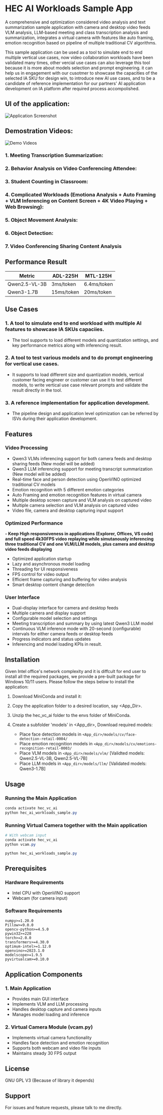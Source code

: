 # HEC AI Workloads Sample App

A comprehensive and optimization considered video analysis and text summarization sample application with camera and desktop video feeds VLM analysis, LLM-based meeting and class transcription analysis and summarization, integrates a virtual camera with features like auto framing, emotion recognition based on pipeline of multiple traditional CV algorithms.

This sample application can be used as a tool to simulate end to end multiple vertical use cases, now video collaboration workloads have been validated many times, other vercial use cases can also leverage this tool because it is more about models selection and prompt engineering. it can help us in engagement with our cusotmer to showcase the capacities of the selected IA SKU for design win, to introduce new AI use cases, and to be a candidate of reference implementation for our partners' AI application development on IA platform after required process accompolished.

## UI of the application:
![Application Screenshot](https://intel.sharepoint.com/:i:/s/IOTGRBHEChina/ETIEtZcGV1pCiGKC9eeQoywB_7hcoDudYt0fcKuHjBxoEw?e=Lp9qt7)

## Demostration Videos:

![Demo Videos](https://intel.sharepoint.com/:f:/s/IOTGRBHEChina/EncKyK_MmTlMjrVVAZhnykEBAAlefqGgP7Q6IqQ4ZN_G2A?e=77WBlT)

### 1. Meeting Transcription Summarization:

### 2. Behavior Analysis on Video Conferencing Attendee:

### 3. Student Counting in Classroom:

### 4. Complicated Workloads (Emotiona Analysis + Auto Framing + VLM Inferencing on Content Screen + 4K Video Playing + Web Browsing):

### 5. Object Movement Analysis:

### 6. Object Detection:

### 7. Video Conferencing Sharing Content Analysis


## Performance Result

| Metric        | ADL-225H   | MTL-125H   |
| ------------- | ---------- | ---------- |
| Qwen2.5-VL-3B | 3ms/token  | 6.4ms/token|
| Qwen3-1.7B    | 15ms/token | 20ms/token |


## Use Cases

### 1. A tool to simulate end to end workload with multiple AI features to showcase IA SKUs capaciies.

- The tool supports to load different models and quantization settings, and key performance metrics along with inferencing result.

### 2. A tool to test various models and to do prompt engineering for vertical use cases.
- It supports to load different size and quantization models, vertical customer facing engineer or customer can use it to test different models, to write vertical use case relevant prompts and validate the result directly in the tool.

### 3. A reference implementation for application development.
- The pipeline design and application level optimization can be referred by ISVs during their application development.


## Features

### Video Processing
- Qwen3 VLMs inferencing support for both camera feeds and desktop sharing feeds (New model will be added)
- Qwen3 LLM inferencing support for meeting transcript summarization (New model will be added)
- Real-time face and person detection using OpenVINO optimized traditional CV models
- Emotion recognition with 5 different emotion categories
- Auto Framing and emotion recognition features in virtual camera
- Multiple desktop screen capture and VLM analysis on captured video
- Multiple camera selection and VLM analysis on captured video
- Video file, camera and desktop capturing input support

### Optimized Performance
**- Keep High responsiveness in applications (Explorer, Offices, VS code) and full speed 4k30FPS video replaying while simutanously inferencing three traditional CV and one VLM/LLM models, plus camera and desktop video feeds displaying**
- Optimized application startup
- Lazy and asynchronous model loading
- Threading for UI responsiveness
- FPS control for video output
- Efficient frame capturing and buffering for video analysis
- Smart desktop content change detection

### User Interface
- Dual-display interface for camera and desktop feeds
- Multiple camera and display support
- Configurable model selection and settings
- Meeting transcription and summary by using latest Qwen3 LLM model
- Continuous VLM inference mode with 20-second (configurable) intervals for either camera feeds or desktop feeds
- Progress indicators and status updates
- Inferencing and model loading KPIs in result.




## Installation

Given Intel office's network complexity and it is diffcult for end user to install all the required packages, we provide a pre-built package for Windows 10/11 users. Please follow the steps below to install the application:

1. Download MiniConda and install it:

2. Copy the application folder to a desired location, say <App_Dir>.

3. Unzip the hec_vc_ai folder to the envs folder of MiniConda.

4. Create a subfolder 'models' in <App_dir>, Download required models:
   - Place face detection models in `<App_dir>/models/cv/face-detection-retail-0004/`
   - Place emotion recognition models in `<App_dir>/models/cv/emotions-recognition-retail-0003/`
   - Place VLM models in `<App_dir>/models/vlm/` [Validted models: Qwen2.5-VL-3B, Qwen2.5-VL-7B]
   - Place LLM models in `<App_dir>/models/llm/` [Validated models: Qwen3-1.7B]

## Usage

### Running the Main Application
```powershell
conda activate hec_vc_ai
python hec_ai_workloads_sample.py
```

### Running Virtual Camera together with the Main application
```powershell
# With webcam input
conda activate hec_vc_ai
python vcam.py

```

```powershell
python hec_ai_workloads_sample.py
```

## Prerequisites

### Hardware Requirements
- Intel CPU with OpenVINO support
- Webcam (for camera input)

### Software Requirements
```
numpy>=1.20.0
Pillow>=9.0.0
opencv-python>=4.5.0
pywin32>=228
torch>=2.0.0
transformers>=4.30.0
optimum-intel>=1.12.0
openvino>=2023.1.0
modelscope>=1.9.5
pyvirtualcam>=0.10.0
```

## Application Components

### 1. Main Application 
- Provides main GUI interface
- Implements VLM and LLM processing
- Handles desktop capture and camera inputs
- Manages model loading and inference

### 2. Virtual Camera Module (vcam.py)
- Implements virtual camera functionality
- Handles face detection and emotion recognition
- Supports both webcam and video file inputs
- Maintains steady 30 FPS output


## License

GNU GPL V3
(Because of library it depends)

## Support

For issues and feature requests, please talk to me directly.

